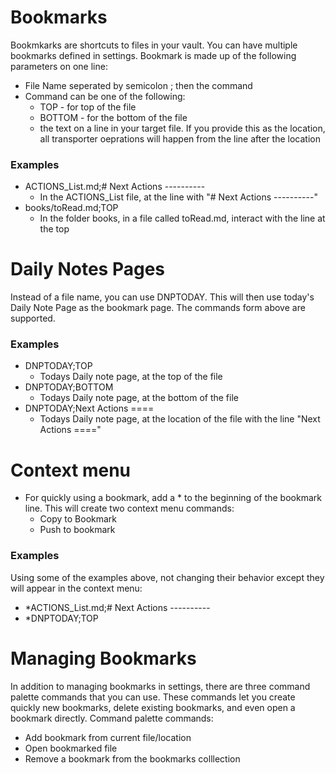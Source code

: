 # Bookmarks
Bookmkarks are shortcuts to files in your vault. You can have multiple bookmarks defined in settings.
Bookmark is made up of the following parameters on one line:
+ File Name seperated by semicolon ; then the command
+ Command can be one of the following:
  + TOP - for top of the file
  + BOTTOM - for the bottom of the file
  + the text on a line in your target file. If you provide this as the location, all transporter oeprations will happen from the line after the location

### Examples
+ ACTIONS_List.md;# Next Actions ----------
  + In the ACTIONS_List file, at the line with "# Next Actions ----------"
+ books/toRead.md;TOP
  + In the folder books, in a file called toRead.md, interact with the line at the top

# Daily Notes Pages
Instead of a file name, you can use DNPTODAY. This will then use today's Daily Note Page as the bookmark page. The commands form above are supported.

### Examples
+ DNPTODAY;TOP
  + Todays Daily note page, at the top of the file
+ DNPTODAY;BOTTOM 
  + Todays Daily note page, at the bottom of the file
+ DNPTODAY;Next Actions ==== 
  + Todays Daily note page, at the location of the file with the line "Next Actions ===="

# Context menu
+ For quickly using a bookmark, add a * to the beginning of the bookmark line. This will create two context menu commands:
  + Copy to Bookmark
  + Push to bookmark

### Examples
Using some of the examples above, not changing their behavior except they will appear in the context menu:
+ *ACTIONS_List.md;# Next Actions ----------
+ *DNPTODAY;TOP

# Managing Bookmarks
In addition to managing bookmarks in settings, there are three command palette commands that you can use. These commands let you create quickly new bookmarks, delete existing bookmarks, and even open a bookmark directly. Command palette commands:
-  Add bookmark from current file/location
-  Open bookmarked file
-  Remove a bookmark from the bookmarks colllection
